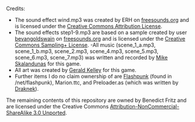 Credits:
- The sound effect wind.mp3 was created by ERH on [freesounds.org](http://www.freesound.org/people/ERH/sounds/34338/) and is licensed under the [Creative Commons Attribution License](http://creativecommons.org/licenses/by/3.0/). 
- The sound effects step1-9.mp3 are based on a sample created by user [bevangoldswain](http://www.freesound.org/people/bevangoldswain/) on [freesounds.org](http://www.freesound.org/people/bevangoldswain/sounds/54778/) and is licensed under the [Creative Commons Sampling+ License](http://creativecommons.org/licenses/sampling+/1.0/). 
-All music (scene_1_a.mp3, scene_1_b.mp3, scene_2.mp3, scene_4.mp3, scene_5.mp3, scene_6.mp3, scene_7.mp3) was written and recorded by [Mike Skalandunas](http://www.mikeskalandunas.com/) for this game.
- All art was created by [Gerald Kelley](http://www.geraldp.net/) for this game.
- Further items I do no claim ownership of are [Flashpunk](http://flashpunk.net) (found in /net/flashpunk), Marion.ttc, and Preloader.as (which was written by [Draknek](http://draknek.org)). 

The remaining contents of this repository are owned by Benedict Fritz and are licensed under the Creative Commons [Attribution-NonCommercial-ShareAlike 3.0 Unported](http://creativecommons.org/licenses/by-nc-sa/3.0/legalcode).
